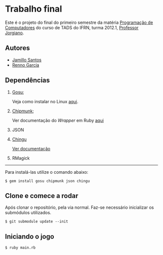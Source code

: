 
Trabalho final
==============
Este é o projeto do final do primeiro semestre da matéria [Programação de Computadores](http://dietinf.ifrn.edu.br/doku.php?id=corpodocente:jorgiano:20121:tads:programacao_de_computadores) do curso de TADS do IFRN, turma 2012.1, [Professor Jorgiano](http://dietinf.ifrn.edu.br/doku.php?id=corpodocente:jorgiano).

Autores
-------
* [Jamillo Santos](https://github.com/jamillosantos)
* [Renno Garcia](https://github.com/rennogarcia)


Dependências
------------
1.	[Gosu](http://www.libgosu.org/);

	Veja como instalar no Linux [aqui](https://github.com/jlnr/gosu/wiki/Getting-Started-on-Linux).


2.	[Chipmunk](http://chipmunk-physics.net/);

	Ver documentação do *Wrapper* em Ruby [aqui](http://beoran.github.com/chipmunk/)


3.	JSON


4.	[Chingu](https://github.com/ippa/chingu)

	[Ver documentação](http://rdoc.info/github/ippa/chingu/)

5.	RMagick

* * *

Para instalá-las utilize o comando abaixo:

	$ gem install gosu chipmunk json chingu

Clone e comece a rodar
----------------------

Após clonar o repositório, pela via normal. Faz-se necessário inicializar os submódulos utilizados.

	$ git submodule update --init

Iniciando o jogo
----------------

	$ ruby main.rb
